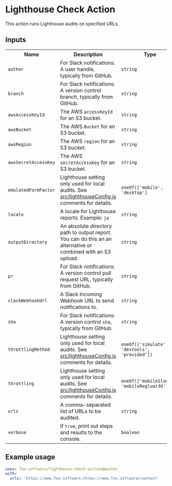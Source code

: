 # Lighthouse Check Action

This action runs Lighthouse audits on specified URLs.

## Inputs

<table>
  <tr>
    <th>Name</th>
    <th>Description</th>
    <th>Type</th>
    <th>Default</th>
    <th>Required</th>
  </tr>
  <tr>
    <td><code>author</code></td>
    <td>For Slack notifications: A user handle, typically from GitHub.</td>
    <td><code>string</code></td>
    <td><code>undefined</code></td>
    <td>no</td>
  </tr>
  <tr>
    <td><code>branch</code></td>
    <td>For Slack notifications: A version control branch, typically from GitHub.</td>
    <td><code>string</code></td>
    <td><code>undefined</code></td>
    <td>no</td>
  </tr>
  <tr>
    <td><code>awsAccessKeyId</code></td>
    <td>The AWS <code>accessKeyId</code> for an S3 bucket.</td>
    <td><code>string</code></td>
    <td><code>undefined</code></td>
    <td>no</td>
  </tr>
  <tr>
    <td><code>awsBucket</code></td>
    <td>The AWS <code>Bucket</code> for an S3 bucket.</td>
    <td><code>string</code></td>
    <td><code>undefined</code></td>
    <td>no</td>
  </tr>
  <tr>
    <td><code>awsRegion</code></td>
    <td>The AWS <code>region</code> for an S3 bucket.</td>
    <td><code>string</code></td>
    <td><code>undefined</code></td>
    <td>no</td>
  </tr>
  <tr>
    <td><code>awsSecretAccessKey</code></td>
    <td>The AWS <code>secretAccessKey</code> for an S3 bucket.</td>
    <td><code>string</code></td>
    <td><code>undefined</code></td>
    <td>no</td>
  </tr>
  <tr>
    <td><code>emulatedFormFactor</code></td>
    <td>Lighthouse setting only used for local audits. See <a href="src/lighthouseConfig.js">src/lighthouseConfig.js</a> comments for details.</td>
    <td><code>oneOf(['mobile', 'desktop']</code></td>
    <td><code>undefined</code></td>
    <td>no</td>
  </tr>
  <tr>
    <td><code>locale</code></td>
    <td>A locale for Lighthouse reports. Example: <code>ja</code></td>
    <td><code>string</code></td>
    <td><code>undefined</code></td>
    <td>no</td>
  </tr>
  <tr>
    <td><code>outputDirectory</code></td>
    <td>An absolute directory path to output report. You can do this an an alternative or combined with an S3 upload.</td>
    <td><code>string</code></td>
    <td><code>undefined</code></td>
    <td>no</td>
  </tr>
  <tr>
    <td><code>pr</code></td>
    <td>For Slack notifications: A version control pull request URL, typically from GitHub.</td>
    <td><code>string</code></td>
    <td><code>undefined</code></td>
    <td>no</td>
  </tr>
  <tr>
    <td><code>slackWebhookUrl</code></td>
    <td>A Slack Incoming Webhook URL to send notifications to.</td>
    <td><code>string</code></td>
    <td><code>undefined</code></td>
    <td>no</td>
  </tr>
  <tr>
    <td><code>sha</code></td>
    <td>For Slack notifications: A version control <code>sha</code>, typically from GitHub.</td>
    <td><code>string</code></td>
    <td><code>undefined</code></td>
    <td>no</td>
  </tr>
  <tr>
    <td><code>throttlingMethod</code></td>
    <td>Lighthouse setting only used for local audits. See <a href="src/lighthouseConfig.js">src/lighthouseConfig.js</a> comments for details.</td>
    <td><code>oneOf(['simulate', 'devtools', 'provided'])</code></td>
    <td><code>undefined</code></td>
    <td>no</td>
  </tr>
  <tr>
    <td><code>throttling</code></td>
    <td>Lighthouse setting only used for local audits. See <a href="src/lighthouseConfig.js">src/lighthouseConfig.js</a> comments for details.</td>
    <td><code>oneOf(['mobileSlow4G', 'mobileRegluar3G'])</code></td>
    <td><code>undefined</code></td>
    <td>no</td>
  </tr>
  <tr>
    <td><code>urls</code></td>
    <td>A comma-separated list of URLs to be audited.</td>
    <td><code>string</code></td>
    <td><code>undefined</code></td>
    <td>yes</td>
  </tr>
  <tr>
    <td><code>verbose</code></td>
    <td>If <code>true</code>, print out steps and results to the console.</td>
    <td><code>boolean</code></td>
    <td><code>true</code></td>
    <td>no</td>
  </tr>
</table>

## Example usage

```yaml
uses: foo-software/lighthouse-check-action@master
with:
  urls: 'https://www.foo.software,https://www.foo.software/contact'
```
